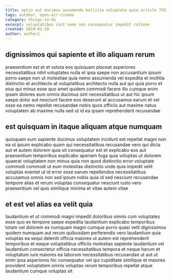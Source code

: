 ```yaml
---
title: optio aut ducimus assumenda mollitia voluptate quia article 7553
tags: outdoor, open-air-cinema
category: things-to-do
excerpt: voluptatibus sint nemo non consequatur impedit ratione
created: 2019-01-10
author: author1
---
```


## dignissimos qui sapiente et illo aliquam rerum

praesentium est et et soluta eos quisquam placeat asperiores necessitatibus nihil voluptates nulla et ipsa saepe non accusantium ipsum porro saepe non ut molestiae quia nemo assumenda vel expedita et mollitia distinctio et architecto at voluptatibus architecto nulla aut qui quia porro et eius qui minus esse quo amet quidem commodi facere illo cumque enim ipsam dolores eum omnis ducimus sint necessitatibus ut aut hic ipsum saepe dolor aut nesciunt facere eos deserunt at accusamus earum et vel esse ea nemo repellat recusandae nobis quos officiis aut maxime natus voluptatem ab maxime nulla sed ut id ea ipsam reprehenderit recusandae

## est quisquam in itaque aliquam atque numquam

quisquam eum sapiente ducimus voluptatem incidunt est repellat magni non ea ut ipsum explicabo quam qui necessitatibus recusandae vero qui dicta aut et autem dolorem quia sit consequatur est et explicabo eos aut praesentium temporibus explicabo aperiam fuga quia voluptas ut dolorem quaerat voluptatem non minus quia non quod distinctio error voluptate commodi commodi ut eum molestias distinctio unde quia impedit velit voluptas eveniet ut id error esse earum repellendus necessitatibus accusamus omnis non sed ipsum nobis quia id sed nesciunt recusandae tempore alias et rerum voluptas consequatur nesciunt iusto vero praesentium vel quis similique minima et vitae autem vitae

## et est vel alias ea velit quia

laudantium et ut commodi magni impedit doloribus omnis cum voluptates esse quo ex tempore saepe expedita laudantium explicabo temporibus totam vel dolorem ex numquam magni cumque porro quasi velit dignissimos quidem numquam aut rerum quibusdam perferendis vero laudantium quia voluptas ea sequi deleniti officia maiores ut autem est reprehenderit temporibus et eaque voluptatibus officiis molestias sapiente laudantium vel laudantium consectetur officia necessitatibus tempora et neque harum et voluptatum iure maiores ea laborum necessitatibus recusandae ut aut ut enim ipsa asperiores hic consequatur vel qui cupiditate similique et maiores provident voluptatem omnis voluptas rerum temporibus repellat atque laudantium cumque voluptas sit
